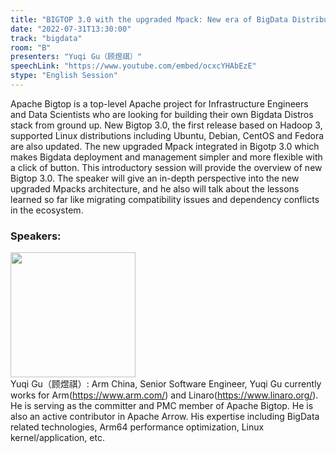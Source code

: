 ```yaml
---
title: "BIGTOP 3.0 with the upgraded Mpack: New era of BigData Distribution"
date: "2022-07-31T13:30:00"
track: "bigdata"
room: "B"
presenters: "Yuqi Gu（顾煜祺）"
speechLink: "https://www.youtube.com/embed/ocxcYHAbEzE"
stype: "English Session"
---
```

Apache Bigtop is a top-level Apache project for Infrastructure Engineers and Data Scientists who are looking for building their own Bigdata Distros stack from ground up. 
New Bigtop 3.0, the first release based on Hadoop 3, supported Linux distributions including Ubuntu, Debian, CentOS and Fedora are also updated. The new upgraded Mpack integrated in Bigotp 3.0 which makes Bigdata deployment and management simpler and more flexible with a click of button. This introductory session will provide the overview of new Bigtop 3.0. The speaker will give an in-depth perspective into the new upgraded Mpacks architecture, and he also will talk about the lessons learned so far like migrating compatibility issues and dependency conflicts in the ecosystem.
 ### Speakers: 
 <img src="images/speaker/1036.png" width="200" /><br>Yuqi Gu（顾煜祺）: Arm China, Senior Software Engineer, Yuqi Gu currently works for Arm(https://www.arm.com/) and Linaro(https://www.linaro.org/).
He is serving as the committer and PMC member of Apache Bigtop. He is also an active contributor in Apache Arrow.
His expertise including BigData related technologies, Arm64 performance optimization, Linux kernel/application, etc.

 